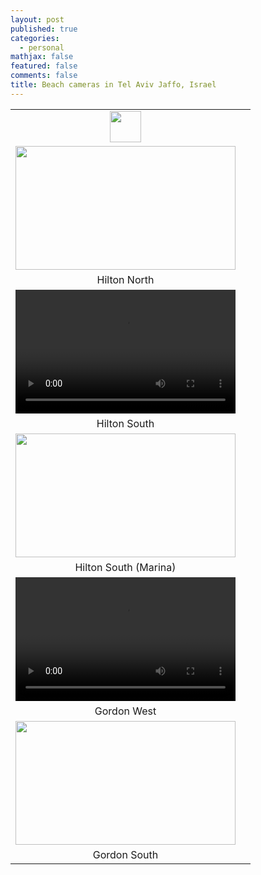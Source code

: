 ```yaml
---
layout: post
published: true
categories:
  - personal
mathjax: false
featured: false
comments: false
title: Beach cameras in Tel Aviv Jaffo, Israel
---
```

| | |
|:-------------------------:|:-------------------------:|
| <a href="http://4surfers.co.il/#/beachArea?beachAreaId=60"><img src="https://lh3.googleusercontent.com/2OK8y5_gA80L8DXL_6fOoFEEOOJILepV8zepdM46LOFDmvIxAnWBNl5AHeC6Pzy6TQ=s180" width="50" height="50" /></a>
| <a href="http://server1.reali-tech.com/LiveStreamFlash/Demo/inter/inter10.html"><img src=https://www.israel21c.org/wp-content/uploads/2015/08/123-1168x657.jpg width="352" height="198" /></a>
| Hilton North 
| <video width="352" height="198" controls><source src="http://server1.reali-tech.com:1935/live/inter20.stream/playlist.m3u8" type="application/x-mpegURL"></video>
| Hilton South
| <a href="https://rtsp.me/embed/4FEN7bBF/"><img src=https://www.israel21c.org/wp-content/uploads/2015/08/123-1168x657.jpg width="352" height="198" /></a>
| Hilton South (Marina)
| <video width="352" height="198" controls><source src="http://server1.reali-tech.com:1935/live/dolphin.stream/playlist.m3u8" type="application/x-mpegURL"></video>
| Gordon West 
| <a href="https://webcasting.co.il/player/tlv/frishman_mute.html"><img src=https://www.israel21c.org/wp-content/uploads/2015/08/123-1168x657.jpg width="352" height="198" /></a>
| Gordon South



